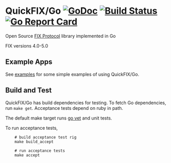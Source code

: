 QuickFIX/Go [![GoDoc](https://godoc.org/github.com/quickfixgo/quickfix?status.png)](https://godoc.org/github.com/quickfixgo/quickfix) [![Build Status](https://travis-ci.org/quickfixgo/quickfix.svg?branch=master)](https://travis-ci.org/quickfixgo/quickfix)[![Go Report Card](https://goreportcard.com/badge/github.com/quickfixgo/quickfix)](https://goreportcard.com/report/github.com/quickfixgo/quickfix)
===========

Open Source [FIX Protocol](http://www.fixprotocol.org/) library implemented in Go

FIX versions 4.0-5.0

Example Apps
------------

See [examples](https://github.com/quickfixgo/examples) for some simple examples of using QuickFIX/Go.

Build and Test
--------------

QuickFIX/Go has build dependencies for testing. To fetch Go dependencies, run `make get`. Acceptance tests depend on ruby in path.

The default make target runs [go vet](https://godoc.org/golang.org/x/tools/cmd/vet) and unit tests.

To run acceptance tests,

		# build acceptance test rig
		make build_accept

		# run acceptance tests
		make accept
